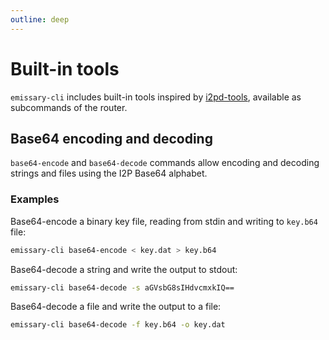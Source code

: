 ```yaml
---
outline: deep
---
```


# Built-in tools

`emissary-cli` includes built-in tools inspired by [i2pd-tools](https://github.com/PurpleI2P/i2pd-tools/), available as subcommands of the router.

## Base64 encoding and decoding

`base64-encode` and `base64-decode` commands allow encoding and decoding strings and files using the I2P Base64 alphabet.

### Examples

Base64-encode a binary key file, reading from stdin and writing to `key.b64` file:

```bash
emissary-cli base64-encode < key.dat > key.b64
```

Base64-decode a string and write the output to stdout:

```bash
emissary-cli base64-decode -s aGVsbG8sIHdvcmxkIQ==
```

Base64-decode a file and write the output to a file:

```bash
emissary-cli base64-decode -f key.b64 -o key.dat
```
